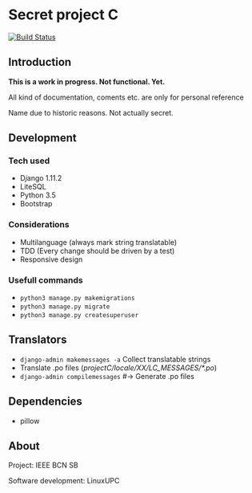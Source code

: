 Secret project C
===================

[![Build Status](https://travis-ci.org/fevsea/projectC.svg?branch=master)](https://travis-ci.org/fevsea/projectC)


## Introduction
**This is a work in progress. Not functional. Yet.**

All kind of documentation, coments etc. are only for personal reference

Name due to historic reasons. Not actually secret.


## Development

### Tech used

- D*j*ango 1.11.2
- LiteSQL
- Python 3.5
- Bootstrap

### Considerations
- Multilanguage (always mark string translatable)
- TDD (Every change should be driven by a test)
- Responsive design

### Usefull commands
- `python3 manage.py makemigrations`
- `python3 manage.py migrate`
- `python3 manage.py createsuperuser`

## Translators

- `django-admin makemessages -a`   Collect translatable strings
- Translate .po files (_projectC/locale/XX/LC_MESSAGES/*.po_)
- `django-admin compilemessages`  #-> Generate .po files 

## Dependencies

- pillow

## About
Project: IEEE BCN SB

Software development: LinuxUPC